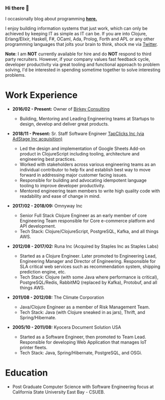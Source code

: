 <!--
**oneness/oneness** is a ✨ _special_ ✨ repository because its `README.md` (this file) appears on your GitHub profile.

Here are some ideas to get you started:

- 🔭 I’m currently working on ...
- 🌱 I’m currently learning ...
- 👯 I’m looking to collaborate on ...
- 🤔 I’m looking for help with ...
- 💬 Ask me about ...
- 📫 How to reach me: ...
- 😄 Pronouns: ...
- ⚡ Fun fact: ...
-->
### Hi there 👋
I occasionally blog about programming [**here.**](https://www.birkey.co/archive.html)

I enjoy building information systems that just work, which can only
be achieved by keeping IT as simple as IT can be. If you are into
Clojure, Erlang/Elixir, Haskell, F#, OCaml, Ada, Prolog, Forth and APL or any other programming languages that jolts your
brain to think, shock me via [Twitter](https://twitter.com/KasimTuman).

**Note**: I am **NOT** currently available for hire and do **NOT** respond to
third party recruiters. However, if your company values fast feedback cycle, developer productivity via great tooling and functional approach to problem solving, I'd be interested in spending sometime together to solve interesting problems. 


# Work Experience

-   **2016/02 - Present:** Owner of [Birkey Consulting](https://www.birkey.co)
	-   Building, Mentoring and Leading Engineering teams at Startups to
		design, develop and deliver great products.

-   **2018/11 - Present:** Sr. Staff Software Engineer [TapClicks Inc (via AdStage Inc acquisition)](https://tapclicks.com)
  	- Led the design and implementation of Google Sheets Add-on product in ClojureScript including tooling, architecture and engineering best practices.
	- Worked with stakeholders across various engineering teams as an individual contributor to help fix and establish best way to move forward in addressing major customer facing issues.
	- Responsible for building and advocating idempotent language tooling to improve developer productivity.
	- Mentored engineering team members to write high quality code with readability and ease of change in mind.

-   **2017/02 - 2018/09:** Omnyway Inc
	-   Senior Full Stack Clojure Engineer as an early member of core
		Engineering Team responsible for Core e-commerce platform and API
		development.
	-   Tech Stack: Clojure/ClojureScript, PostgreSQL, Kafka, and all things AWS.

-   **2012/08 - 2017/02:** Runa Inc (Acquired by Staples Inc as Staples Labs)
	-   Started as a Clojure Engineer. Later promoted to Engineering Lead,
		Engineering Manager and Director of Engineering.
		Responsible for SLA critical web services such as recommendation system, shipping
		prediction engine, etc.
	-   Tech Stack: Clojure (with some Java where performance is
		critical), PostgreSQL/Redis, RabbitMQ (replaced by Kafka), Protobuf, and all things AWS.

-   **2011/08 - 2012/08:** The Climate Corporation
	-   Java/Clojure Engineer as a member of Risk Management Team.
	-   Tech Stack: Java (with Clojure sneaked in as jars), Thrift, and Spring/Hibernate.

-   **2005/10 - 2011/08:** Kyocera Document Solution USA
	-   Started as a Software Engineer, then promoted to Team
		Lead. Responsible for developing Web Application that manages IoT printer fleets.
	-   Tech Stack: Java, Spring/Hibernate, PostgreSQL, and OSGi.


# Education

-   Post Graduate Computer Science with Software Engineering focus at California State University East Bay - CSUEB.
